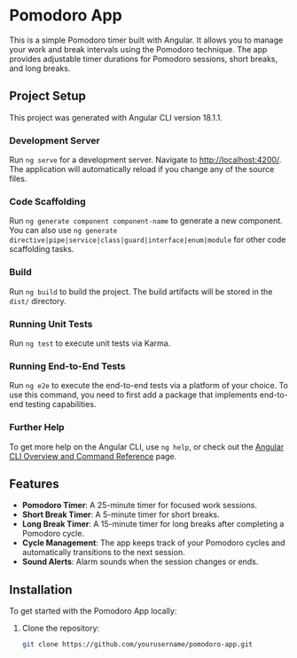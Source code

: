 # Pomodoro App

This is a simple Pomodoro timer built with Angular. It allows you to manage your work and break intervals using the Pomodoro technique. The app provides adjustable timer durations for Pomodoro sessions, short breaks, and long breaks.

## Project Setup

This project was generated with Angular CLI version 18.1.1.

### Development Server

Run `ng serve` for a development server. Navigate to [http://localhost:4200/](http://localhost:4200/). The application will automatically reload if you change any of the source files.

### Code Scaffolding

Run `ng generate component component-name` to generate a new component. You can also use `ng generate directive|pipe|service|class|guard|interface|enum|module` for other code scaffolding tasks.

### Build

Run `ng build` to build the project. The build artifacts will be stored in the `dist/` directory.

### Running Unit Tests

Run `ng test` to execute unit tests via Karma.

### Running End-to-End Tests

Run `ng e2e` to execute the end-to-end tests via a platform of your choice. To use this command, you need to first add a package that implements end-to-end testing capabilities.

### Further Help

To get more help on the Angular CLI, use `ng help`, or check out the [Angular CLI Overview and Command Reference](https://angular.io/cli) page.
 
## Features

- **Pomodoro Timer**: A 25-minute timer for focused work sessions.
- **Short Break Timer**: A 5-minute timer for short breaks.
- **Long Break Timer**: A 15-minute timer for long breaks after completing a Pomodoro cycle.
- **Cycle Management**: The app keeps track of your Pomodoro cycles and automatically transitions to the next session.
- **Sound Alerts**: Alarm sounds when the session changes or ends.

## Installation

To get started with the Pomodoro App locally:

1. Clone the repository:
   ```bash
   git clone https://github.com/yourusername/pomodoro-app.git
